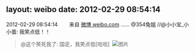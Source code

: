 layout: weibo
date: 2012-02-29 08:54:14
---
2012-02-29 08:54:14  &nbsp;&nbsp;&nbsp;&nbsp;&nbsp;&nbsp; 来自 <a href="http://weibo.com/" rel="nofollow">微博 weibo.com</a>
…… @354兔姐 //@小小宝_小小蛋: 我笑点低！！
>  @这个笑死我了: 国足，我笑点低[哈哈]  ​​​
>  ![图片](https://ww2.sinaimg.cn/large/6fbcbd81jw1dqi9tli5dyj.jpg)

